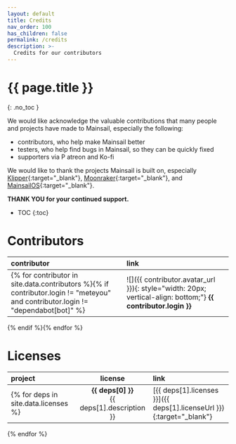 ```yaml
---
layout: default
title: Credits
nav_order: 100
has_children: false
permalink: /credits
description: >-
  Credits for our contributors
---
```


# {{ page.title }}
{: .no_toc }
<!-- {{ page.description }} -->


We would like acknowledge the valuable contributions that many people and projects have made to Mainsail, especially the following:

- contributors, who help make Mainsail better
- testers, who help find bugs in Mainsail, so they can be quickly fixed
- supporters via P atreon and Ko-fi

We would like to thank the projects Mainsail is built on, especially [Klipper](https://github.com/KevinOConnor/klipper){:target="_blank"}, [Moonraker](https://github.com/Arksine/moonraker){:target="_blank"}, and [MainsailOS](https://github.com/mainsail-crew/MainsailOS/){:target="_blank"}.

**THANK YOU for your continued support.**

- TOC
{:toc}

# Contributors

| contributor | link |
|:--------|:-----|
{% for contributor in site.data.contributors %}{% if contributor.login != "meteyou" and contributor.login != "dependabot[bot]" %}|![]({{ contributor.avatar_url }}){: style="width: 20px; vertical-align: bottom;"} **{{ contributor.login }}**|[{{ contributor.html_url }}]({{ contributor.html_url }}){:target="_blank"}|
{% endif %}{% endfor %}

# Licenses

| project | license | link |
|:--------|:-------:|:-----|
{% for deps in site.data.licenses %}| **{{ deps[0] }}**<br>{{ deps[1].description }} | [{{ deps[1].licenses }}]({{ deps[1].licenseUrl }}){:target="_blank"} | [{{ deps[1].repository }}]({{ deps[1].repository }}){:target="_blank"} |
{% endfor %}
